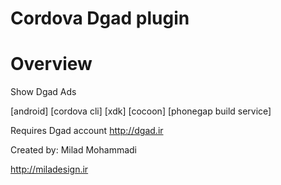 Cordova Dgad plugin
====================
# Overview #
Show Dgad Ads

[android] [cordova cli] [xdk] [cocoon] [phonegap build service]

Requires Dgad account http://dgad.ir

Created by: Milad Mohammadi

http://miladesign.ir

